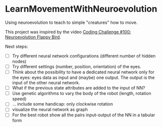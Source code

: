 # LearnMovementWithNeuroevolution
Using neuroevolution to teach to simple "creatures" how to move.

This project was inspired by the video [Coding Challenge #100: Neuroevolution Flappy Bird](https://www.youtube.com/watch?v=c6y21FkaUqw). 

Next steps:
- [ ] Try different neural network configurations (different number of hidden nodes)
- [ ] Try different settings (number, position, orientation) of the eyes.
- [ ] Think about the possibility to have a dedicated neural network only for the eyes: eyes data as input and (maybe) one output. The output is the input of the other neural network.
- [ ] What if the previous state attributes are added to the input of NN?
- [ ] Use genetic algorithms to vary the body of the robot (length, rotation speed) 
- [ ] ... include some handicap: only clockwise rotation
- [ ] visualize the neural network as graph 
- [ ] For the best robot show all the pairs input-output of the NN in a tabular form
